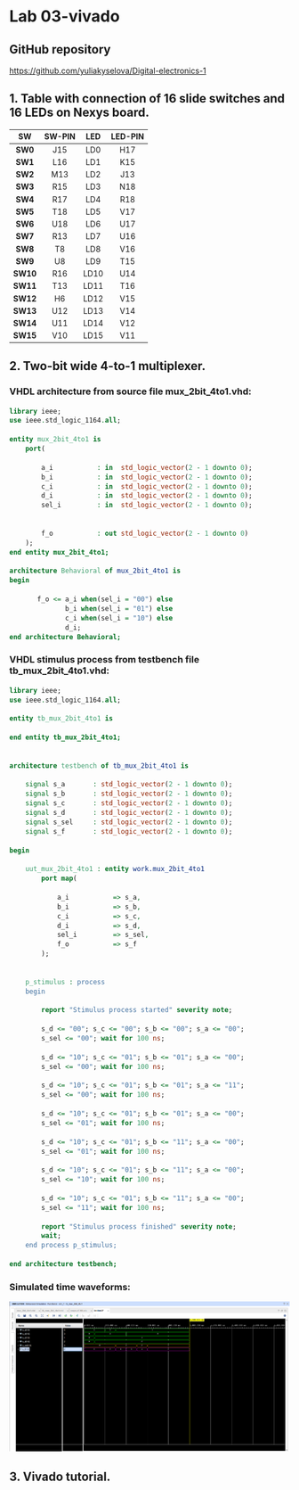 # Lab 03-vivado

## GitHub repository

https://github.com/yuliakyselova/Digital-electronics-1

## 1. Table with connection of 16 slide switches and 16 LEDs on Nexys board.

| **SW** | **SW-PIN** | **LED** | **LED-PIN** |
| :-: | :-: | :-: | :-: |
| **SW0** | J15 | LD0 | H17 |
| **SW1** | L16 | LD1 | K15 |
| **SW2** | M13 | LD2 | J13|
| **SW3** | R15 | LD3 | N18 |
| **SW4** | R17 | LD4 | R18 |
| **SW5** | T18 | LD5 | V17 |
| **SW6** | U18 | LD6 | U17 |
| **SW7** | R13 | LD7 | U16 |
| **SW8** | T8 | LD8 | V16 |
| **SW9** | U8 | LD9 | T15 |
| **SW10** | R16 |LD10 | U14 |
| **SW11** | T13 | LD11 | T16 |
| **SW12** | H6  | LD12 | V15 |
| **SW13** | U12 | LD13 | V14 |
| **SW14** | U11 | LD14 | V12 |
| **SW15** | V10 | LD15 | V11 |

## 2. Two-bit wide 4-to-1 multiplexer.

### VHDL architecture from source file mux_2bit_4to1.vhd:

```vhdl
library ieee;
use ieee.std_logic_1164.all;

entity mux_2bit_4to1 is
    port(
    
        a_i           : in  std_logic_vector(2 - 1 downto 0);
		b_i           : in  std_logic_vector(2 - 1 downto 0);
		c_i           : in  std_logic_vector(2 - 1 downto 0);
		d_i           : in  std_logic_vector(2 - 1 downto 0);
		sel_i         : in  std_logic_vector(2 - 1 downto 0);
		
		
		f_o           : out std_logic_vector(2 - 1 downto 0)       
    );
end entity mux_2bit_4to1;

architecture Behavioral of mux_2bit_4to1 is
begin

       f_o <= a_i when(sel_i = "00") else
              b_i when(sel_i = "01") else
              c_i when(sel_i = "10") else
              d_i;
end architecture Behavioral;
```

### VHDL stimulus process from testbench file tb_mux_2bit_4to1.vhd:

```vhdl
library ieee;
use ieee.std_logic_1164.all;

entity tb_mux_2bit_4to1 is
    
end entity tb_mux_2bit_4to1;


architecture testbench of tb_mux_2bit_4to1 is

    signal s_a       : std_logic_vector(2 - 1 downto 0);
    signal s_b       : std_logic_vector(2 - 1 downto 0);
    signal s_c       : std_logic_vector(2 - 1 downto 0);
    signal s_d       : std_logic_vector(2 - 1 downto 0);
    signal s_sel     : std_logic_vector(2 - 1 downto 0);
    signal s_f       : std_logic_vector(2 - 1 downto 0);

begin
    
    uut_mux_2bit_4to1 : entity work.mux_2bit_4to1
        port map(
        
            a_i           => s_a,
            b_i           => s_b,
            c_i           => s_c,
            d_i           => s_d,
            sel_i         => s_sel,
            f_o           => s_f
        );

    
    p_stimulus : process
    begin
      
        report "Stimulus process started" severity note;

        s_d <= "00"; s_c <= "00"; s_b <= "00"; s_a <= "00"; 
        s_sel <= "00"; wait for 100 ns;
        
        s_d <= "10"; s_c <= "01"; s_b <= "01"; s_a <= "00"; 
        s_sel <= "00"; wait for 100 ns;
        
        s_d <= "10"; s_c <= "01"; s_b <= "01"; s_a <= "11"; 
        s_sel <= "00"; wait for 100 ns;
        
        s_d <= "10"; s_c <= "01"; s_b <= "01"; s_a <= "00"; 
        s_sel <= "01"; wait for 100 ns;
        
        s_d <= "10"; s_c <= "01"; s_b <= "11"; s_a <= "00"; 
        s_sel <= "01"; wait for 100 ns;
        
        s_d <= "10"; s_c <= "01"; s_b <= "11"; s_a <= "00"; 
        s_sel <= "10"; wait for 100 ns;
        
        s_d <= "10"; s_c <= "01"; s_b <= "11"; s_a <= "00"; 
        s_sel <= "11"; wait for 100 ns;
        
        report "Stimulus process finished" severity note;
        wait;
    end process p_stimulus;

end architecture testbench;
```

### Simulated time waveforms:

![03-vivado](https://github.com/yuliakyselova/Digital-electronics-1/blob/main/Labs/03-vivado/Images/Simulation.png)

## 3. Vivado tutorial.


